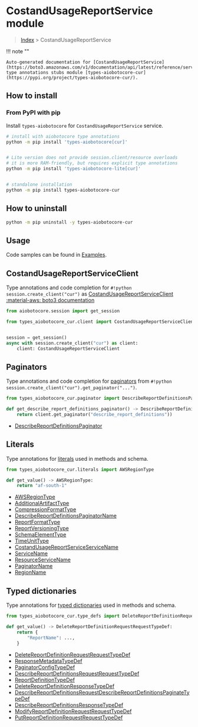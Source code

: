 # CostandUsageReportService module

> [Index](../README.md) > CostandUsageReportService


!!! note ""

    Auto-generated documentation for [CostandUsageReportService](https://boto3.amazonaws.com/v1/documentation/api/latest/reference/services/cur.html#CostandUsageReportService)
    type annotations stubs module [types-aiobotocore-cur](https://pypi.org/project/types-aiobotocore-cur/).

## How to install



### From PyPI with pip

Install `types-aiobotocore` for `CostandUsageReportService` service.

```bash
# install with aiobotocore type annotations
python -m pip install 'types-aiobotocore[cur]'


# Lite version does not provide session.client/resource overloads
# it is more RAM-friendly, but requires explicit type annotations
python -m pip install 'types-aiobotocore-lite[cur]'


# standalone installation
python -m pip install types-aiobotocore-cur
```



## How to uninstall

```bash
python -m pip uninstall -y types-aiobotocore-cur
```

## Usage

Code samples can be found in [Examples](./usage.md).

## CostandUsageReportServiceClient

Type annotations and code completion for  `#!python session.create_client("cur")` as [CostandUsageReportServiceClient](./client.md)
[:material-aws: boto3 documentation](https://boto3.amazonaws.com/v1/documentation/api/latest/reference/services/cur.html#CostandUsageReportService.Client)

```python title="Usage example"
from aiobotocore.session import get_session

from types_aiobotocore_cur.client import CostandUsageReportServiceClient


session = get_session()
async with session.create_client("cur") as client:
    client: CostandUsageReportServiceClient
```


## Paginators

Type annotations and code completion for
[paginators](./paginators.md)
from `#!python session.create_client("cur").get_paginator("...")`.

```python title="Usage example"
from types_aiobotocore_cur.paginator import DescribeReportDefinitionsPaginator

def get_describe_report_definitions_paginator() -> DescribeReportDefinitionsPaginator:
    return client.get_paginator("describe_report_definitions"))
```

- [DescribeReportDefinitionsPaginator](./paginators.md#describereportdefinitionspaginator)








## Literals

Type annotations for [literals](./literals.md) used in methods and schema.

```python title="Usage example"
from types_aiobotocore_cur.literals import AWSRegionType

def get_value() -> AWSRegionType:
    return "af-south-1"
```

- [AWSRegionType](./literals.md#awsregiontype)
- [AdditionalArtifactType](./literals.md#additionalartifacttype)
- [CompressionFormatType](./literals.md#compressionformattype)
- [DescribeReportDefinitionsPaginatorName](./literals.md#describereportdefinitionspaginatorname)
- [ReportFormatType](./literals.md#reportformattype)
- [ReportVersioningType](./literals.md#reportversioningtype)
- [SchemaElementType](./literals.md#schemaelementtype)
- [TimeUnitType](./literals.md#timeunittype)
- [CostandUsageReportServiceServiceName](./literals.md#costandusagereportserviceservicename)
- [ServiceName](./literals.md#servicename)
- [ResourceServiceName](./literals.md#resourceservicename)
- [PaginatorName](./literals.md#paginatorname)
- [RegionName](./literals.md#regionname)




## Typed dictionaries

Type annotations for [typed dictionaries](./type_defs.md) used in methods and schema.

```python title="Usage example"
from types_aiobotocore_cur.type_defs import DeleteReportDefinitionRequestRequestTypeDef

def get_value() -> DeleteReportDefinitionRequestRequestTypeDef:
    return {
        "ReportName": ...,
    }
```

- [DeleteReportDefinitionRequestRequestTypeDef](./type_defs.md#deletereportdefinitionrequestrequesttypedef)
- [ResponseMetadataTypeDef](./type_defs.md#responsemetadatatypedef)
- [PaginatorConfigTypeDef](./type_defs.md#paginatorconfigtypedef)
- [DescribeReportDefinitionsRequestRequestTypeDef](./type_defs.md#describereportdefinitionsrequestrequesttypedef)
- [ReportDefinitionTypeDef](./type_defs.md#reportdefinitiontypedef)
- [DeleteReportDefinitionResponseTypeDef](./type_defs.md#deletereportdefinitionresponsetypedef)
- [DescribeReportDefinitionsRequestDescribeReportDefinitionsPaginateTypeDef](./type_defs.md#describereportdefinitionsrequestdescribereportdefinitionspaginatetypedef)
- [DescribeReportDefinitionsResponseTypeDef](./type_defs.md#describereportdefinitionsresponsetypedef)
- [ModifyReportDefinitionRequestRequestTypeDef](./type_defs.md#modifyreportdefinitionrequestrequesttypedef)
- [PutReportDefinitionRequestRequestTypeDef](./type_defs.md#putreportdefinitionrequestrequesttypedef)

